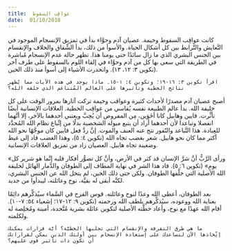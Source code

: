 ```yaml
---
title:  عواقِب السقوط
date:  01/10/2018
---
```


كانت عواقِب السقوط وخيمة. عصيان آدم وحوَّاء بدأ في تمزيق الإنسجام الموجود في التَّعايش والتَّرابط بين كل أشكال الحياة. والأسوأ من ذلك، بدأ الشِّقاق والخلاف والإنقسام بين الجنس البشري الذي ما زال سائدًا حتى يومنا هذا. تظهر حالة عدم الإنسجام مُباشرة في الطريقة التي سعى بها كل من آدم وحوَّاء في إلقاء اللوم بالسقوط على طرف آخر (تكوين ٣: ١٢، ١٣). وانحدرت الأشياء إلى أسوأ منذ ذلك الحين.

`اقرأ تكوين ٣: ١٦-١٩؛ وتكوين ٤: ١-١٥. ماذا يوجد في هذه الآيات مما يُظهر نتائج الخطية وتأثيرها على العالم المُتناغم الذي خلقه الله؟`

أصبح عصيان آدم مصدرًا لأحداث كثيرة وعواقب وخيمة تركت آثارها بمرور الوقت على كل خليقة الله. بدأ عالم الطبيعة نفسه يُقاسي من عواقِب الخطية. العلاقات الإنسانية أيضًا تأثَّرت. قايين وهابيل كانا أخَوَين، مِن المفروض أن يُحِبَّ ويعتني أحدهما بالآخر، إلا أنَّهما انفصلا وتباعدا لأن أحدهما أراد أن يتبع ميوله الشخصية بدلًا من إتِّباع نظام الله المُحدَّد للعِبادة. هذا التَّباعد والنّفور نتج عنه العنف والموت. إنَّ ردَّ فعل قايين كان موجَّهًا نحو الله أكثر مما كان نحو هابيل. شعر بغضب تجاه الله (تكوين ٤: ٥)، وهذا الغضب قاد إلى غيظ وضغينة تجاه هابيل. العصيان زاد من تمزيق العلاقات الإنسانية.

«ورأى الرَّبُّ أنَّ شرَّ الإنسان قد كثر في الأرض، وأنَّ كل تصوُّر أفكار قلبه إنَّما هو شرير كل يوم» (تكوين ٦: ٥). قاد هذا الشر في نهاية المطاف إلى الطوفان والدَّمار الهائل لخليقة الله الأصلية التي خلَّفها الطوفان. ولكن حتى ذلك الحين، لم يتخل الله عن الجنس البشري، لكنَّه أبقى له بقيَّة، نوح وعائلته، ليبدأوا من جديد.

بعد الطوفان، أعطى الله وعدًا لنوح وعائلته. قوس القزح في السَّماء سيُذكِّرهم دائِمًا بعناية الله ووعوده، سيُذكِّرهم بلطف الله ورحمته (تكوين ٩: ١٢-١٧؛ إشعياء ٥٤: ٧-١٠). أقام الله عهدًا مع نوح، وأعاد خطَّته الأصلية لتكوين عائلة بشرية مُتَّحدة، أمينة ومُخلِصة له ولكلمته.

`ما هي طرق التفرقة والإنقسام التي تجلبها الخطيَّة؟ أيَّة قرارات يمكنك إتِّخاذها الآن لتساعدك على إستعادة الإنسجام بين أولئك الذين يمكن لقراراتك أن تكون ذات تأثير قوي عليهم؟`